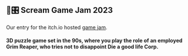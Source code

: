 ## 🩻🎛️ Scream Game Jam 2023

Our entry for the itch.io hosted [game jam](https://itch.io/jam/scream-jam-2023).

#### 3D puzzle game set in the 90s, where you play the role of an employed Grim Reaper, who tries not to disappoint Die a good life Corp. 
